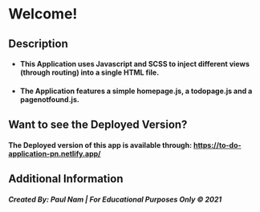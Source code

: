 # Welcome!

## Description
- #### This Application uses Javascript and SCSS to inject different views (through routing) into a single HTML file. 
- #### The Application features a simple homepage.js, a todopage.js and a pagenotfound.js.

## Want to see the Deployed Version?
#### The Deployed version of this app is available through: https://to-do-application-pn.netlify.app/

## Additional Information
##### Created By: Paul Nam | For Educational Purposes Only &copy; 2021

